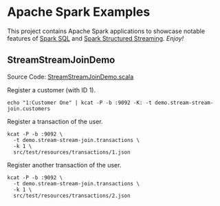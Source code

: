 # Apache Spark Examples

This project contains Apache Spark applications to showcase notable features of [Spark SQL](https://books.japila.pl/spark-sql-internals/) and [Spark Structured Streaming](https://books.japila.pl/spark-structured-streaming-internals/). _Enjoy!_

## StreamStreamJoinDemo

Source Code: [StreamStreamJoinDemo.scala](src/main/scala/pl/japila/spark/sql/streaming/StreamStreamJoinDemo.scala)

Register a customer (with ID 1).

```shell
echo "1:Customer One" | kcat -P -b :9092 -K: -t demo.stream-stream-join.customers
```

Register a transaction of the user.

```shell
kcat -P -b :9092 \
  -t demo.stream-stream-join.transactions \
  -k 1 \
  src/test/resources/transactions/1.json
```

Register another transaction of the user.

```shell
kcat -P -b :9092 \
  -t demo.stream-stream-join.transactions \
  -k 1 \
  src/test/resources/transactions/2.json
```
